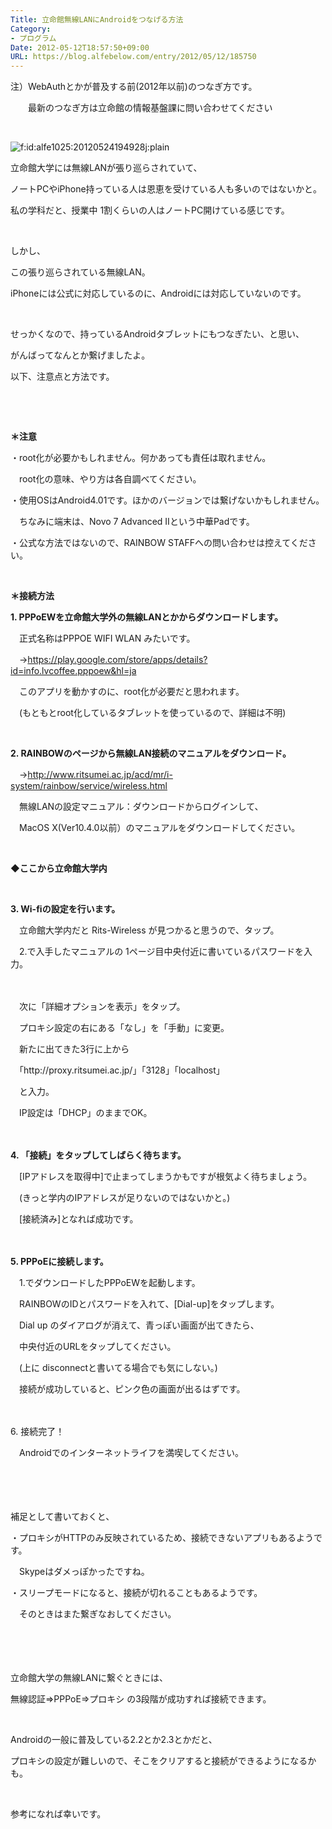 ```yaml
---
Title: 立命館無線LANにAndroidをつなげる方法
Category:
- プログラム
Date: 2012-05-12T18:57:50+09:00
URL: https://blog.alfebelow.com/entry/2012/05/12/185750
---
```


<p>注）WebAuthとかが普及する前(2012年以前)のつなぎ方です。</p>
<p>　　最新のつなぎ方は立命館の情報基盤課に問い合わせてください　　</p>
<p> </p>
<p><img class="hatena-fotolife" title="android" src="http://cdn-ak.f.st-hatena.com/images/fotolife/a/alfe1025/20120524/20120524194928.jpg" alt="f:id:alfe1025:20120524194928j:plain" /></p>
<p>立命館大学には無線LANが張り巡らされていて、</p>
<p>ノートPCやiPhone持っている人は恩恵を受けている人も多いのではないかと。</p>
<p>私の学科だと、授業中 1割くらいの人はノートPC開けている感じです。</p>
<p> </p>
<p>しかし、</p>
<p>この張り巡らされている無線LAN。</p>
<p>iPhoneには公式に対応しているのに、Androidには対応していないのです。</p>
<p> </p>
<p>せっかくなので、持っているAndroidタブレットにもつなぎたい、と思い、</p>
<p>がんばってなんとか繋げましたよ。</p>
<p>以下、注意点と方法です。</p>
<p> </p>
<p> </p>
<p><strong>＊注意</strong></p>
<p>・root化が必要かもしれません。何かあっても責任は取れません。</p>
<p>　root化の意味、やり方は各自調べてください。</p>
<p>・使用OSはAndroid4.01です。ほかのバージョンでは繋げないかもしれません。</p>
<p>　ちなみに端末は、Novo 7 Advanced IIという中華Padです。</p>
<p>・公式な方法ではないので、RAINBOW STAFFへの問い合わせは控えてください。</p>
<p> </p>
<p><strong>＊接続方法</strong></p>
<p><strong>1. PPPoEWを立命館大学外の無線LANとかからダウンロードします。</strong></p>
<p>　正式名称はPPPOE WIFI WLAN みたいです。</p>
<p>　→<a href="https://play.google.com/store/apps/details?id=info.lvcoffee.pppoew&amp;hl=ja">https://play.google.com/store/apps/details?id=info.lvcoffee.pppoew&amp;hl=ja</a></p>
<p>　このアプリを動かすのに、root化が必要だと思われます。</p>
<p>　(もともとroot化しているタブレットを使っているので、詳細は不明)</p>
<p> </p>
<p><strong>2. RAINBOWのページから無線LAN接続のマニュアルをダウンロード。</strong></p>
<p>　→<a href="http://www.ritsumei.ac.jp/acd/mr/i-system/rainbow/service/wireless.html">http://www.ritsumei.ac.jp/acd/mr/i-system/rainbow/service/wireless.html</a></p>
<p>　無線LANの設定マニュアル：ダウンロードからログインして、</p>
<p>　MacOS X(Ver10.4.0以前）のマニュアルをダウンロードしてください。</p>
<p> </p>
<p><strong>◆ここから立命館大学内</strong></p>
<p> </p>
<p><strong>3. Wi-fiの設定を行います。</strong></p>
<p>　立命館大学内だと Rits-Wireless が見つかると思うので、タップ。</p>
<p>　2.で入手したマニュアルの 1ページ目中央付近に書いているパスワードを入力。</p>
<p>　</p>
<p>　次に「詳細オプションを表示」をタップ。</p>
<p>　プロキシ設定の右にある「なし」を「手動」に変更。</p>
<p>　新たに出てきた3行に上から</p>
<p>　「http://proxy.ritsumei.ac.jp/」「3128」「localhost」</p>
<p>　と入力。</p>
<p>　IP設定は「DHCP」のままでOK。</p>
<p>　</p>
<p><strong>4. 「接続」をタップしてしばらく待ちます。</strong></p>
<p>　[IPアドレスを取得中]で止まってしまうかもですが根気よく待ちましょう。</p>
<p>　(きっと学内のIPアドレスが足りないのではないかと。)</p>
<p>　[接続済み]となれば成功です。</p>
<p>　</p>
<p><strong>5. PPPoEに接続します。</strong></p>
<p>　1.でダウンロードしたPPPoEWを起動します。</p>
<p>　RAINBOWのIDとパスワードを入れて、[Dial-up]をタップします。  </p>
<p>　Dial up のダイアログが消えて、青っぽい画面が出てきたら、</p>
<p>　中央付近のURLをタップしてください。</p>
<p>　(上に disconnectと書いてる場合でも気にしない。)</p>
<p>　接続が成功していると、ピンク色の画面が出るはずです。</p>
<p>　</p>
<p>6. 接続完了！</p>
<p>　Androidでのインターネットライフを満喫してください。</p>
<p>　</p>
<p>　</p>
<p>補足として書いておくと、</p>
<p>・プロキシがHTTPのみ反映されているため、接続できないアプリもあるようです。</p>
<p>　Skypeはダメっぽかったですね。</p>
<p>・スリープモードになると、接続が切れることもあるようです。</p>
<p>　そのときはまた繋ぎなおしてください。</p>
<p>　</p>
<p>　</p>
<p>立命館大学の無線LANに繋ぐときには、</p>
<p>無線認証⇒PPPoE⇒プロキシ の3段階が成功すれば接続できます。</p>
<p> </p>
<p>Androidの一般に普及している2.2とか2.3とかだと、</p>
<p>プロキシの設定が難しいので、そこをクリアすると接続ができるようになるかも。</p>
<p> </p>
<p>参考になれば幸いです。</p>
